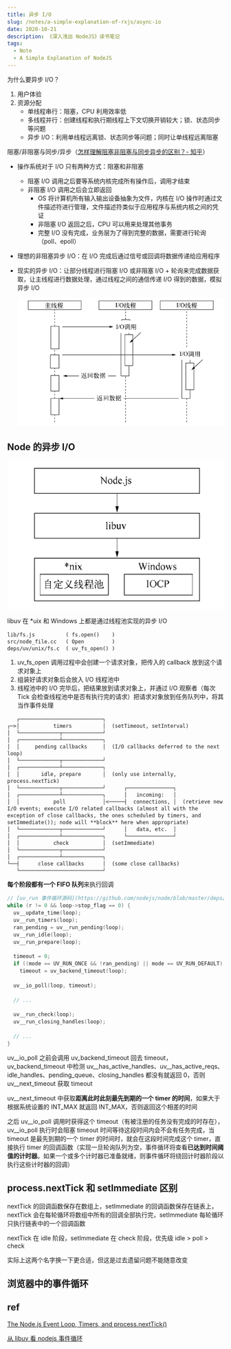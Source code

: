```yaml
---
title: 异步 I/O
slug: /notes/a-simple-explanation-of-rxjs/async-io
date: 2020-10-21
description: 《深入浅出 NodeJS》读书笔记
tags:
  - Note
  - A Simple Explanation of NodeJS
---
```


为什么要异步 I/O？

1. 用户体验
2. 资源分配
    - 单线程串行：阻塞，CPU 利用效率低
    - 多线程并行：创建线程和执行期线程上下文切换开销较大；锁、状态同步等问题
    - 异步 I/O：利用单线程远离锁、状态同步等问题；同时让单线程远离阻塞

阻塞/非阻塞与同步/异步（[怎样理解阻塞非阻塞与同步异步的区别？- 知乎](https://www.zhihu.com/question/19732473/answer/20851256)）

- 操作系统对于 I/O 只有两种方式：阻塞和非阻塞
  - 阻塞 I/O 调用之后要等系统内核完成所有操作后，调用才结束
  - 非阻塞 I/O 调用之后会立即返回
    - OS 将计算机所有输入输出设备抽象为文件，内核在 I/O 操作时通过文件描述符进行管理，文件描述符类似于应用程序与系统内核之间的凭证
    - 非阻塞 I/O 返回之后，CPU 可以用来处理其他事务
    - 完整 I/O 没有完成，业务层为了得到完整的数据，需要进行轮询（poll、epoll）
- 理想的非阻塞异步 I/O：在 I/O 完成后通过信号或回调将数据传递给应用程序
- 现实的异步 I/O：让部分线程进行阻塞 I/O 或非阻塞 I/O + 轮询来完成数据获取，让主线程进行数据处理，通过线程之间的通信传递 I/O 得到的数据，模拟异步 I/O

    ![现实中的异步 I/O](./images/async-io.png)

## Node 的异步 I/O

![基于 libuv 的架构图](./images/node-libuv.png)

libuv 在 *uix 和 Windows 上都是通过线程池实现的异步 I/O

```text
lib/fs.js          ( fs.open()    )
src/node_file.cc   ( Open         )
deps/uv/unix/fs.c  ( uv_fs_open() )
```

1. uv_fs_open 调用过程中会创建一个请求对象，把传入的 callback 放到这个请求对象上
2. 组装好请求对象后会放入 I/O 线程池中
3. 线程池中的 I/O 完毕后，把结果放到请求对象上，并通过 I/O 观察者（每次 Tick 会检查线程池中是否有执行完的请求）把请求对象放到任务队列中，将其当作事件处理

```text
   ┌───────────────────────────┐
┌─>│           timers          │  (setTimeout, setInterval)
│  └─────────────┬─────────────┘
│  ┌─────────────┴─────────────┐
│  │     pending callbacks     │  (I/O callbacks deferred to the next loop)
│  └─────────────┬─────────────┘
│  ┌─────────────┴─────────────┐
│  │       idle, prepare       │  (only use internally, process.nextTick)
│  └─────────────┬─────────────┘      ┌───────────────┐
│  ┌─────────────┴─────────────┐      │   incoming:   │
│  │           poll            │<─────┤  connections, │  (retrieve new I/O events; execute I/O related callbacks (almost all with the exception of close callbacks, the ones scheduled by timers, and setImmediate()); node will **block** here when appropriate)
│  └─────────────┬─────────────┘      │   data, etc.  │
│  ┌─────────────┴─────────────┐      └───────────────┘
│  │           check           │  (setImmediate)
│  └─────────────┬─────────────┘
│  ┌─────────────┴─────────────┐
└──┤      close callbacks      │  (some close callbacks)
   └───────────────────────────┘
```

**每个阶段都有一个 FIFO 队列**来执行回调

```cpp
// [uv_run 事件循环源码](https://github.com/nodejs/node/blob/master/deps/uv/src/unix/core.c#L365)
while (r != 0 && loop->stop_flag == 0) {
  uv__update_time(loop);
  uv__run_timers(loop);
  ran_pending = uv__run_pending(loop);
  uv__run_idle(loop);
  uv__run_prepare(loop);

  timeout = 0;
  if ((mode == UV_RUN_ONCE && !ran_pending) || mode == UV_RUN_DEFAULT)
    timeout = uv_backend_timeout(loop);

  uv__io_poll(loop, timeout);
  
  // ...

  uv__run_check(loop);
  uv__run_closing_handles(loop);
  
  // ...
}
```

uv__io_poll 之前会调用 uv_backend_timeout 回去 timeout，uv_backend_timeout 中检测 uv__has_active_handles、uv__has_active_reqs、idle_handles、pending_queue、closing_handles 都没有就返回 0，否则 uv__next_timeout 获取 timeout

uv__next_timeout 中获取**距离此时此刻最先到期的一个 timer 的时间**，如果大于根据系统设置的 INT_MAX 就返回 INT_MAX，否则返回这个相差的时间

之后 uv__io_poll 调用时获得这个 timeout（有被注册的任务没有完成的时存在），uv__io_poll 执行时会阻塞 timeout 时间等待这段时间内会不会有任务完成，当 timeout 是最先到期的一个 timer 的时间时，就会在这段时间完成这个 timer，直接执行 timer 的回调函数（实现一旦轮询队列为空，事件循环将查看**已达到时间阈值的计时器**。如果一个或多个计时器已准备就绪，则事件循环将绕回计时器阶段以执行这些计时器的回调）

## process.nextTick 和 setImmediate 区别

nextTick 的回调函数保存在数组上，setImmediate 的回调函数保存在链表上，nextTick 会在每轮循环将数组中所有的回调全部执行完，setImmediate 每轮循环只执行链表中的一个回调函数

nextTick 在 idle 阶段，setImmediate 在 check 阶段，优先级 idle > poll > check

实际上这两个名字换一下更合适，但这是过去遗留问题不能随意改变

## 浏览器中的事件循环



## ref

[The Node.js Event Loop, Timers, and process.nextTick()](https://nodejs.org/zh-cn/docs/guides/event-loop-timers-and-nexttick/)

[从 libuv 看 nodejs 事件循环](https://set.sh/post/200317-how-nodejs-event-loop-works)
